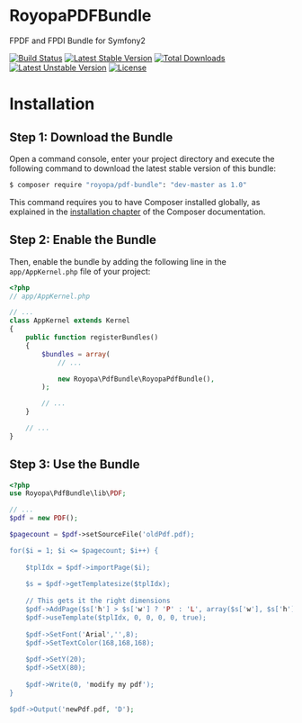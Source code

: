 RoyopaPDFBundle
===============

FPDF and FPDI Bundle for Symfony2

[![Build Status](https://travis-ci.org/royopa/RoyopaPdfBundle.png?branch=master)](https://travis-ci.org/royopa/RoyopaPdfBundle)
[![Latest Stable Version](https://poser.pugx.org/royopa/pdf-bundle/v/stable.svg)](https://packagist.org/packages/royopa/pdf-bundle) [![Total Downloads](https://poser.pugx.org/royopa/pdf-bundle/downloads.svg)](https://packagist.org/packages/royopa/pdf-bundle) [![Latest Unstable Version](https://poser.pugx.org/royopa/pdf-bundle/v/unstable.svg)](https://packagist.org/packages/royopa/pdf-bundle) [![License](https://poser.pugx.org/royopa/pdf-bundle/license.svg)](https://packagist.org/packages/royopa/pdf-bundle)

Installation
============

Step 1: Download the Bundle
---------------------------

Open a command console, enter your project directory and execute the
following command to download the latest stable version of this bundle:

```bash
$ composer require "royopa/pdf-bundle": "dev-master as 1.0"
```

This command requires you to have Composer installed globally, as explained
in the [installation chapter](https://getcomposer.org/doc/00-intro.md)
of the Composer documentation.

Step 2: Enable the Bundle
-------------------------

Then, enable the bundle by adding the following line in the `app/AppKernel.php`
file of your project:

```php
<?php
// app/AppKernel.php

// ...
class AppKernel extends Kernel
{
    public function registerBundles()
    {
        $bundles = array(
            // ...

            new Royopa\PdfBundle\RoyopaPdfBundle(),
        );

        // ...
    }

    // ...
}
```

Step 3: Use the Bundle
----------------------

```php
<?php
use Royopa\PdfBundle\lib\PDF;

// ...
$pdf = new PDF();

$pagecount = $pdf->setSourceFile('oldPdf.pdf);

for($i = 1; $i <= $pagecount; $i++) {
        
    $tplIdx = $pdf->importPage($i);
        
    $s = $pdf->getTemplatesize($tplIdx);
        
    // This gets it the right dimensions
    $pdf->AddPage($s['h'] > $s['w'] ? 'P' : 'L', array($s['w'], $s['h']), true); 
    $pdf->useTemplate($tplIdx, 0, 0, 0, 0, true);
        
    $pdf->SetFont('Arial','',8);
    $pdf->SetTextColor(168,168,168);
        
    $pdf->SetY(20);
    $pdf->SetX(80);
        
    $pdf->Write(0, 'modify my pdf');
}

$pdf->Output('newPdf.pdf, 'D');
```

